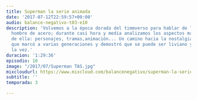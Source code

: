 ```yaml
---
title: Superman la serie animada
date: '2017-07-12T22:59:57+00:00'
audio: balance-negativo-t03-e10
description: 'Volvemos a la época dorada del timmverso para hablar de la serie del
  hombre de acero; durante casi hora y media analizamos los aspectos más importantes
  de ella: personajes, tramas,animación... Un camino hacia la nostalgia de una serie
  que marcó a varias generaciones y demostró que se puede ser liviano y profundo a
  la vez.'
duracion: '1:29:36'
episodio: 10
image: "/2017/07/Superman TAS.jpg"
mixcloudurl: https://www.mixcloud.com/balancenegativo/superman-la-serie-animada/
subtitle: ''
temporada: 3

---
```


